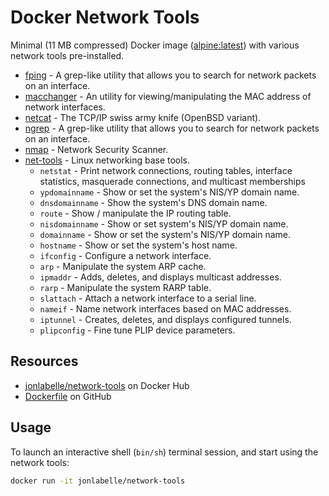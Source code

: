 # Docker Network Tools

Minimal (11 MB compressed) Docker image ([alpine:latest](https://hub.docker.com/_/alpine)) with various network tools pre-installed.

- [fping](https://fping.org) - A grep-like utility that allows you to search for network packets on an interface.
- [macchanger](https://github.com/alobbs/macchanger) - An utility for viewing/manipulating the MAC address of network interfaces.
- [netcat](https://packages.debian.org/sid/netcat-openbsd) - The TCP/IP swiss army knife (OpenBSD variant).
- [ngrep](https://github.com/jpr5/ngrep/) - A grep-like utility that allows you to search for network packets on an interface.
- [nmap](https://nmap.org/) - Network Security Scanner.
- [net-tools](https://sourceforge.net/projects/net-tools/) - Linux networking base tools.
    - `netstat` - Print network connections, routing tables, interface statistics, masquerade connections, and multicast memberships
    - `ypdomainname` - Show or set the system's NIS/YP domain name.
    - `dnsdomainname` - Show the system's DNS domain name.
    - `route` - Show / manipulate the IP routing table.
    - `nisdomainname` - Show or set system's NIS/YP domain name.
    - `domainname` - Show or set the system's NIS/YP domain name.
    - `hostname` - Show or set the system's host name.
    - `ifconfig` - Configure a network interface.
    - `arp` - Manipulate the system ARP cache.
    - `ipmaddr` - Adds, deletes, and displays multicast addresses.
    - `rarp` - Manipulate the system RARP table.
    - `slattach` - Attach a network interface to a serial line.
    - `nameif` - Name network interfaces based on MAC addresses.
    - `iptunnel` - Creates, deletes, and displays configured tunnels.
    - `plipconfig` - Fine tune PLIP device parameters.

## Resources

- [jonlabelle/network-tools](https://hub.docker.com/r/jonlabelle/network-tools) on Docker Hub
- [Dockerfile](https://github.com/jonlabelle/docker-network-tools/blob/master/Dockerfile) on GitHub

## Usage

To launch an interactive shell (`bin/sh`) terminal session, and start using the network tools:

```bash
docker run -it jonlabelle/network-tools
```

